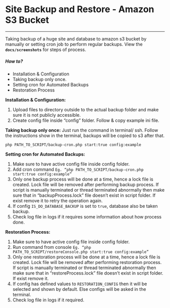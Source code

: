 # Site Backup and Restore - Amazon S3 Bucket
---
Taking backup of a huge site and database to amazon s3 bucket by manually or setting cron job to perform regular backups. View the **`docs/screenshots`** for steps of process.

##### How to?
+ Installation & Configuration
+ Taking backup only once.
+ Setting cron for Automated Backups
+ Restoration Process

**Installation & Configuration:**
1. Upload files to directory outside to the actual backup folder and make sure it is not publicly accessible.
2. Create config file inside “config” folder. Follow & copy example ini file.

**Taking backup only once:**
Just run the command  in terminal/ ssh. Follow the instructions show in the terminal, backups will be copied to s3 after that.

    php PATH_TO_SCRIPT/backup-cron.php start:true config:example

**Setting cron for Automated Backups:**
1. Make sure to have active config file inside config folder.
2. Add cron command `Eg. “php PATH_TO_SCRIPT/backup-cron.php start:true config:example”`
3. Only one backup process will be done at a time, hence a lock file is created. Lock file will be removed after performing backup process. If script is manually terminated or thread terminated abnormally then make sure that in “backupProcess.lock” file doesn’t exist in script folder. If exist remove it to retry the operation again.
4. If config `IS_DO_DATABASE_BACKUP` is set to `true`, database also be taken backup.
5. Check log file in logs if it requires some information about how process done.

**Restoration Process:**
1. Make sure to have active config file inside config folder.
2. Run command from console
`Eg. “php PATH_TO_SCRIPT/restoreConsole.php start:true config:example”`
3. Only one restoration process will be done at a time, hence a lock file is created. Lock file will be removed after performing restoration process. If script is manually terminated or thread terminated abnormally then make sure that in “restoreProcess.lock” file doesn’t exist in script folder. If exist remove it.
4. If config has defined values to `RESTORATION_CONFIG` then it will be selected and shown by default. Else configs will be asked in the terminal.
5. Check log file in logs if it required.
